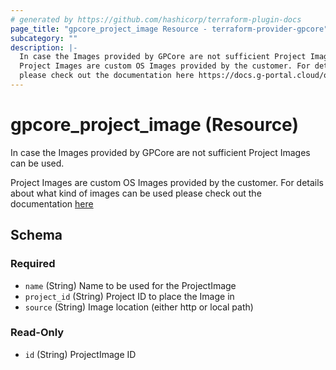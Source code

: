 ```yaml
---
# generated by https://github.com/hashicorp/terraform-plugin-docs
page_title: "gpcore_project_image Resource - terraform-provider-gpcore"
subcategory: ""
description: |-
  In case the Images provided by GPCore are not sufficient Project Images can be used.
  Project Images are custom OS Images provided by the customer. For details about what kind of images can be used
  please check out the documentation here https://docs.g-portal.cloud/operations/custom-images/#uploading-images
---
```


# gpcore_project_image (Resource)

In case the Images provided by GPCore are not sufficient Project Images can be used.

Project Images are custom OS Images provided by the customer. For details about what kind of images can be used
please check out the documentation [here](https://docs.g-portal.cloud/operations/custom-images/#uploading-images)



<!-- schema generated by tfplugindocs -->
## Schema

### Required

- `name` (String) Name to be used for the ProjectImage
- `project_id` (String) Project ID to place the Image in
- `source` (String) Image location (either http or local path)

### Read-Only

- `id` (String) ProjectImage ID


